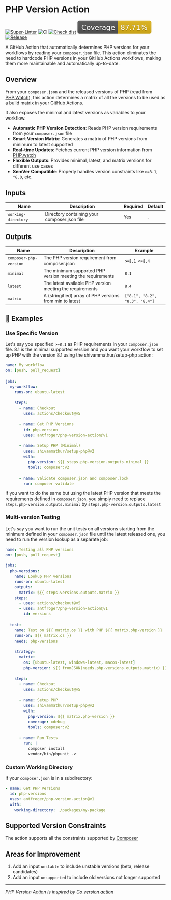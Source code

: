 # PHP Version Action

[![Super-Linter](https://github.com/antfroger/php-version-action/actions/workflows/linter.yml/badge.svg)](https://github.com/antfroger/php-version-action)
![CI](https://github.com/antfroger/php-version-action/actions/workflows/ci.yml/badge.svg)
[![Check dist](https://github.com/antfroger/php-version-action/actions/workflows/check-dist.yml/badge.svg)](https://github.com/antfroger/php-version-action/workflows/check-dist.yml)
[![Coverage](./badges/coverage.svg)](./badges/coverage.svg)
[![Release](https://img.shields.io/github/release/antfroger/php-version-action.svg?style=flat-square)](https://github.com/antfroger/php-version-action/releases)

A GitHub Action that automatically determines PHP versions for your workflows by reading your `composer.json` file. This
action eliminates the need to hardcode PHP versions in your GitHub Actions workflows, making them more maintainable and
automatically up-to-date.

## Overview

From your `composer.json` and the released versions of PHP (read from [PHP.Watch](https://php.watch)), this action
determines a matrix of all the versions to be used as a build matrix in your GitHub Actions.

It also exposes the minimal and latest versions as variables to your workflow.

- **Automatic PHP Version Detection**: Reads PHP version requirements from your `composer.json` file
- **Smart Version Matrix**: Generates a matrix of PHP versions from minimum to latest supported
- **Real-time Updates**: Fetches current PHP version information from [PHP.watch](https://php.watch)
- **Flexible Outputs**: Provides minimal, latest, and matrix versions for different use cases
- **SemVer Compatible**: Properly handles version constraints like `>=8.1`, `^8.0`, etc.

## Inputs

| Name                | Description                                  | Required | Default |
| ------------------- | -------------------------------------------- | -------- | ------- |
| `working-directory` | Directory containing your composer.json file | Yes      | `.`     |

## Outputs

| Name                   | Description                                                | Example                        |
| ---------------------- | ---------------------------------------------------------- | ------------------------------ |
| `composer-php-version` | The PHP version requirement from composer.json             | `>=8.1 <=8.4`                  |
| `minimal`              | The minimum supported PHP version meeting the requirements | `8.1`                          |
| `latest`               | The latest available PHP version meeting the requirements  | `8.4`                          |
| `matrix`               | A (stringified) array of PHP versions from min to latest   | `["8.1", "8.2", "8.3", "8.4"]` |

## 📖 Examples

### Use Specific Version

Let's say you specified `>=8.1` as PHP requirements in your `composer.json` file. 8.1 is the minimal supported version
and you want your workflow to set up PHP with the version 8.1 using the shivammathur/setup-php action:

```yaml
name: My workflow
on: [push, pull_request]

jobs:
  my-workflow:
    runs-on: ubuntu-latest

    steps:
      - name: Checkout
        uses: actions/checkout@v5

      - name: Get PHP Versions
        id: php-version
        uses: antfroger/php-version-action@v1

      - name: Setup PHP (Minimal)
        uses: shivammathur/setup-php@v2
        with:
          php-version: ${{ steps.php-version.outputs.minimal }}
          tools: composer:v2

      - name: Validate composer.json and composer.lock
        run: composer validate
```

If you want to do the same but using the latest PHP version that meets the requirements defined in `composer.json`, you
simply need to replace `steps.php-version.outputs.minimal` by `steps.php-version.outputs.latest`

### Multi-version Testing

Let's say you want to run the unit tests on all versions starting from the minimum defined in your `composer.json` file
until the latest released one, you need to run the version lookup as a separate job:

```yaml
name: Testing all PHP versions
on: [push, pull_request]

jobs:
  php-versions:
    name: Lookup PHP versions
    runs-on: ubuntu-latest
    outputs:
      matrix: ${{ steps.versions.outputs.matrix }}
    steps:
      - uses: actions/checkout@v5
      - uses: antfroger/php-version-action@v1
        id: versions

  test:
    name: Test on ${{ matrix.os }} with PHP ${{ matrix.php-version }}
    runs-on: ${{ matrix.os }}
    needs: php-versions

    strategy:
      matrix:
        os: [ubuntu-latest, windows-latest, macos-latest]
        php-version: ${{ fromJSON(needs.php-versions.outputs.matrix) }}

    steps:
      - name: Checkout
        uses: actions/checkout@v5

      - name: Setup PHP
        uses: shivammathur/setup-php@v2
        with:
          php-version: ${{ matrix.php-version }}
          coverage: xdebug
          tools: composer:v2

      - name: Run Tests
        run: |
          composer install
          vendor/bin/phpunit -v
```

### Custom Working Directory

If your `composer.json` is in a subdirectory:

```yaml
- name: Get PHP Versions
  id: php-versions
  uses: antfroger/php-version-action@v1
  with:
    working-directory: ./packages/my-package
```

## Supported Version Constraints

The action supports all the constraints supported by
[Composer](https://getcomposer.org/doc/articles/versions.md#writing-version-constraints)

## Areas for Improvement

1. Add an input `unstable` to include unstable versions (beta, release candidates)
2. Add an input `unsupported` to include old versions not longer supported

---

_PHP Version Action is inspired by [Go version action](https://github.com/arnested/go-version-action/tree/main)_
